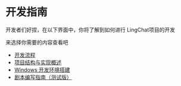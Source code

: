 # 开发指南

开发者们好捏，在以下界面中，你将了解到如何进行 LingChat项目的开发

来选择你需要的内容查看吧

- [开发流程](/develop/dev_process.md)
- [项目结构与实现概述](/develop/project_structure.md)
- [Windows 开发环境搭建](/develop/windows_dev.md)
- [剧本编写指南（测试版）](/develop/story_guide.md)
